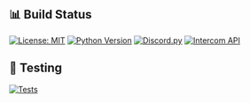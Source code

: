 ## 📊 Build Status
[![License: MIT](https://img.shields.io/badge/License-MIT-yellow.svg)](https://opensource.org/licenses/MIT)
[![Python Version](https://img.shields.io/badge/python-3.13-blue.svg)](https://www.python.org/downloads/)
[![Discord.py](https://img.shields.io/badge/discord.py-2.3+-blue.svg)](https://discordpy.readthedocs.io/)
[![Intercom API](https://img.shields.io/badge/intercom-api-blue.svg)](https://developers.intercom.com/)

## 🧪 Testing

[![Tests](https://img.shields.io/badge/tests-20%20passed%20%7C%202%20skipped-brightgreen.svg)](https://github.com/Nikolai/adurite-intercom-hook/actions)
